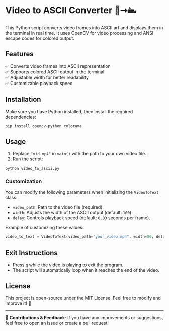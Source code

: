 # Video to ASCII Converter 🎥➞🖦️

This Python script converts video frames into ASCII art and displays them in the terminal in real time. It uses OpenCV for video processing and ANSI escape codes for colored output.

## Features  
✅ Converts video frames into ASCII representation  
✅ Supports colored ASCII output in the terminal  
✅ Adjustable width for better readability  
✅ Customizable playback speed  

## Installation  

Make sure you have Python installed, then install the required dependencies:  

```bash
pip install opencv-python colorama
```

## Usage  

1. Replace `"vid.mp4"` in `main()` with the path to your own video file.  
2. Run the script:  

```bash
python video_to_ascii.py
```

### Customization  

You can modify the following parameters when initializing the `VideoToText` class:  

- `video_path`: Path to the video file (required).  
- `width`: Adjusts the width of the ASCII output (default: `100`).  
- `delay`: Controls playback speed (default: `0.03` seconds per frame).  

Example of customizing these values:  

```python
video_to_text = VideoToText(video_path="your_video.mp4", width=80, delay=0.05)
```

## Exit Instructions  

- Press `q` while the video is playing to exit the program.  
- The script will automatically loop when it reaches the end of the video.  

## License  

This project is open-source under the MIT License. Feel free to modify and improve it! 🚀  

---

🔹 **Contributions & Feedback**: If you have any improvements or suggestions, feel free to open an issue or create a pull request!  

